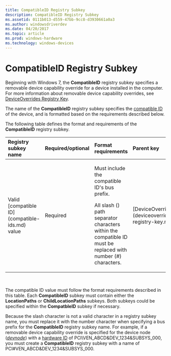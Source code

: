 ```yaml
---
title: CompatibleID Registry Subkey
description: CompatibleID Registry Subkey
ms.assetid: 0111b013-d559-47bb-9cc8-d3930661a0a3
ms.author: windowsdriverdev
ms.date: 04/20/2017
ms.topic: article
ms.prod: windows-hardware
ms.technology: windows-devices
---
```


# CompatibleID Registry Subkey


Beginning with Windows 7, the **CompatibleID** registry subkey specifies a removable device capability override for a device installed in the computer. For more information about removable device capability overrides, see [DeviceOverrides Registry Key](deviceoverrides-registry-key.md).

The name of the **CompatibleID** registry subkey specifies the [compatible ID](compatible-ids.md) of the device, and is formatted based on the requirements described below.

The following table defines the format and requirements of the **CompatibleID** registry subkey.

<table>
<colgroup>
<col width="20%" />
<col width="20%" />
<col width="20%" />
<col width="20%" />
<col width="20%" />
</colgroup>
<thead>
<tr class="header">
<th align="left">Registry subkey name</th>
<th align="left">Required/optional</th>
<th align="left">Format requirements</th>
<th align="left">Parent key</th>
<th align="left">Child subkeys</th>
</tr>
</thead>
<tbody>
<tr class="odd">
<td align="left"><p>Valid [compatible ID](compatible-ids.md) value</p></td>
<td align="left"><p>Required</p></td>
<td align="left"><p>Must include the compatible ID's bus prefix.</p>
<p>All slash () path separator characters within the compatible ID must be replaced with number (#) characters.</p></td>
<td align="left">[DeviceOverrides](deviceoverrides-registry-key.md)</td>
<td align="left"><p>[LocationPaths](locationpaths-registry-subkey.md) and/or [ChildLocationPaths](childlocationpaths-registry-subkey.md)</p></td>
</tr>
</tbody>
</table>

 

The compatible ID value must follow the format requirements described in this table. Each **CompatibleID** subkey must contain either the **LocationPaths** or **ChildLocationPaths** subkeys. Both subkeys could be specified within the **CompatbleID** subkey if necessary.

Because the slash character is not a valid character in a registry subkey name, you must replace it with the number character when specifying a bus prefix for the **CompatibleID** registry subkey name. For example, if a removable device capability override is specified for the device node ([*devnode*](https://msdn.microsoft.com/library/windows/hardware/ff556277#wdkgloss-devnode)) with a [hardware ID](hardware-ids.md) of PCI\\VEN_ABCD&DEV_1234&SUBSYS_000, you must create a **CompatibleID** registry subkey with a name of PCI\#VEN_ABCD&DEV_1234&SUBSYS_000.

 

 





